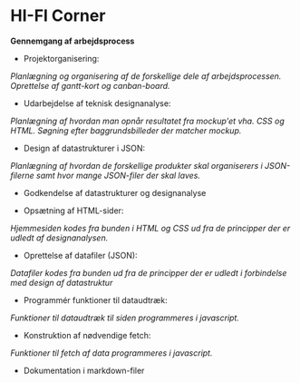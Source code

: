 # HI-FI Corner

**Gennemgang af arbejdsprocess**

* Projektorganisering:

*Planlægning og organisering af de forskellige dele af arbejdsprocessen. Oprettelse af gantt-kort og canban-board.*

* Udarbejdelse af teknisk designanalyse:

*Planlægning af hvordan man opnår resultatet fra mockup'et vha. CSS og HTML.
Søgning efter baggrundsbilleder der matcher mockup.*

* Design af datastrukturer i JSON:

*Planlægning af hvordan de forskellige produkter skal organiserers i JSON-filerne samt hvor mange JSON-filer der skal laves.*

* Godkendelse af datastrukturer og designanalyse

* Opsætning af HTML-sider:

*Hjemmesiden kodes fra bunden i HTML og CSS ud fra de principper der er udledt af designanalysen.*

* Oprettelse af datafiler (JSON):

*Datafiler kodes fra bunden ud fra de principper der er udledt i forbindelse med design af datastruktur*

* Programmér funktioner til dataudtræk:

*Funktioner til dataudtræk til siden programmeres i javascript.*

* Konstruktion af nødvendige fetch:

*Funktioner til fetch af data programmeres i javascript.*

* Dokumentation i markdown-filer
